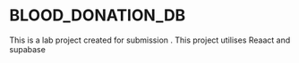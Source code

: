 # BLOOD_DONATION_DB
This is a lab project created for submission . This project utilises Reaact and supabase 
